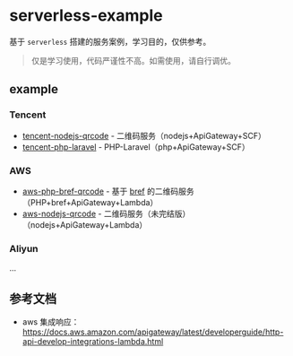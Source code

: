 # serverless-example

基于 `serverless` 搭建的服务案例，学习目的，仅供参考。

> 仅是学习使用，代码严谨性不高。如需使用，请自行调优。

## example

### Tencent

- [tencent-nodejs-qrcode](./tencent-nodejs-qrcode) - 二维码服务（nodejs+ApiGateway+SCF）
- [tencent-php-laravel](./tencent-php-laravel) - PHP-Laravel（php+ApiGateway+SCF）

### AWS

- [aws-php-bref-qrcode](./aws-php-bref-qrcode) - 基于 [bref](https://bref.sh/) 的二维码服务（PHP+bref+ApiGateway+Lambda）
- [aws-nodejs-qrcode](./aws-nodejs-qrcode) - 二维码服务（未完结版）（nodejs+ApiGateway+Lambda）

### Aliyun

...

## 参考文档

- aws 集成响应：https://docs.aws.amazon.com/apigateway/latest/developerguide/http-api-develop-integrations-lambda.html
